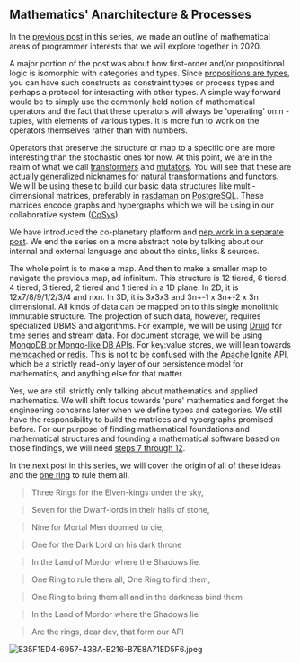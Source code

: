 ## Mathematics' Anarchitecture & Processes

In the [previous post](https://risav.dev/mathematics-architecture-and-processes-ck5ic92qa03jzqks1l2gv7lob) in this series, we made an outline of mathematical areas of programmer interests that we will explore together in 2020. 

A major portion of the post was about how first-order and/or propositional logic is isomorphic with categories and types. Since [propositions are types](https://youtu.be/IOiZatlZtGU), you can have such constructs as constraint types or process types and perhaps a protocol for interacting with other types. A simple way forward would be to simply use the commonly held notion of mathematical operators and the fact that these operators will always be 'operating' on n - tuples, with elements of various types. It is more fun to work on the operators themselves rather than with numbers.

Operators that preserve the structure or map to a specific one are more interesting than the stochastic ones for now. At this point, we are in the realm of what we call [transformers](https://en.wikipedia.org/wiki/Natural_transformation) and [mutators](https://en.wikipedia.org/wiki/Functor_category). You will see that these are actually generalized nicknames for natural transformations and functors. We will be using these to build our basic data structures like multi-dimensional matrices, preferably in [rasdaman](http://www.rasdaman.org/)  on [PostgreSQL](https://www.postgresql.org/). These matrices encode graphs and hypergraphs which we will be using in our collaborative system ([CoSys](https://github.com/risavkarna/cosys/blob/master/README.md)).

We have introduced the co-planetary platform and [nep.work in a separate post](https://risav.dev/introducing-nepwork-ck5294zz401bvmus1p2oskup0). We end the series on a more abstract note by talking about our internal and external language and about the sinks, links & sources.

The whole point is to make a map. And then to make a smaller map to navigate the previous map, ad infinitum. This structure is 12 tiered, 6 tiered, 4 tiered, 3 tiered, 2 tiered and 1 tiered in a 1D plane. In 2D, it is 12x7/8/9/1/2/3/4 and nxn. In 3D, it is 3x3x3 and 3n+-1 x 3n+-2 x 3n dimensional. All kinds of data can be mapped on to this single monolithic immutable structure. The projection of such data, however, requires specialized DBMS and algorithms. For example, we will be using [Druid](https://druid.apache.org/) for time series and stream data. For document storage, we will be using [MongoDB or Mongo-like DB APIs](https://www.mongodb.com/collateral/mongodb-architecture-guide). For key:value stores, we will lean towards [memcached](https://memcached.org/) or [redis](https://redis.io/). This is not to be confused with the  [Apache Ignite](https://ignite.apache.org/) API, which be a strictly read-only layer of our persistence model for mathematics, and anything else for that matter. 

Yes, we are still strictly only talking about mathematics and applied mathematics. We will shift focus towards 'pure' mathematics and forget the engineering concerns later when we define types and categories. We still have the responsibility to build the matrices and hypergraphs promised before. For our purpose of finding mathematical foundations and mathematical structures and founding a mathematical software based on those findings, we will need [steps 7 through 12](https://drive.google.com/file/d/0B16MjWvnV5UtUHpjbHpoNVVjMGM/view). 

In the next post in this series, we will cover the origin of all of these ideas and the [one ring](https://lotr.fandom.com/wiki/One_Ring) to rule them all. 

>Three Rings for the Elven-kings under the sky,

> Seven for the Dwarf-lords in their halls of stone,

> Nine for Mortal Men doomed to die,

> One for the Dark Lord on his dark throne

> In the Land of Mordor where the Shadows lie.

> One Ring to rule them all, One Ring to find them,

> One Ring to bring them all and in the darkness bind them

> In the Land of Mordor where the Shadows lie

> Are the rings, dear dev, that form our API

![E35F1ED4-6957-43BA-B216-B7E8A71ED5F6.jpeg](https://cdn.hashnode.com/res/hashnode/image/upload/v1579580392909/1zJXuCnDC.jpeg)
